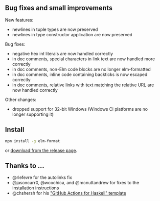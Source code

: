 ## Bug fixes and small improvements

New features:
  - newlines in tuple types are now preserved
  - newlines in type constructor application are now preserved

Bug fixes:
  - negative hex int literals are now handled correctly
  - in doc comments, special characters in link text are now handled more correctly
  - in doc comments, non-Elm code blocks are no longer elm-formatted
  - in doc comments, inline code containing backticks is now escaped correctly
  - in doc comments, relative links with text matching the relative URL are now handled correctly

Other changes:
  - dropped support for 32-bit Windows (Windows CI platforms are no longer supporting it)


## Install

```sh
npm install -g elm-format
```

or [download from the release page](https://github.com/avh4/elm-format/releases/tag/0.8.4).


## Thanks to ...

  - @rlefevre for the autolinks fix
  - @jasoncarr0, @woochica, and @mcnuttandrew for fixes to the installation instructions
  - @chshersh for his ["GitHub Actions for Haskell" template](https://kodimensional.dev/github-actions)
